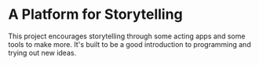 # A Platform for Storytelling
This project encourages storytelling through some acting apps and some tools to make more. It's built to be a good introduction to programming and trying out new ideas. 
